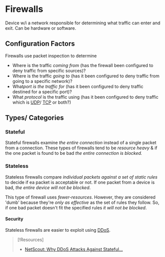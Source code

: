 
# Firewalls
Device w/i a network responsible for determining what traffic can enter and exit. Can be hardware or software.
## Configuration Factors
Firewalls use packet inspection to determine
- Where is the traffic *coming from* (has the firewall been configured to deny traffic from specific sources)?
- Where is the traffic *going to* (has it been configured to deny traffic from going to a specific network)?
- What*port is the traffic for* (has it been configured to deny traffic destined for a specific port)?
- What *protocol* is the traffic using (has it been configured to deny traffic which is [UDP](/networking/protocols/UDP.md)/ [TCP](/networking/protocols/TCP.md) or both?)
## Types/ Categories
### Stateful
Stateful firewalls examine *the entire connection* instead of a single packet from a connection. These types of firewalls tend to be *resource heavy* & if the one packet is found to be bad *the entire connection is blocked.*
### Stateless
Stateless firewalls compare *individual packets against a set of static rules* to decide if ea packet is acceptable or not. If one packet from a device is bad, *the entire device will not be blocked*.

This type of firewall uses *fewer-resources*. However, they are considered 'dumb' because they're *only as effective* as the set of rules they follow. So, if one bad packet doesn't fit the specified rules *it will not be blocked*.
#### Security
Stateless firewalls are easier to exploit using [DDoS](/cybersecurity/TTPs/exploitation/denial-of-service.md).

> [!Resources]
> - [NetScout: Why DDoS Attacks Against Stateful... ](https://www.netscout.com/sites/default/files/2021-10/SECWP_020_EN-2101%20-%20Enemy%20of%20the%20State.pdf)
